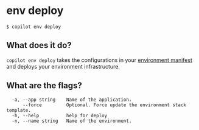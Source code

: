 # env deploy
```console
$ copilot env deploy
```

## What does it do?

`copilot env deploy` takes the configurations in your [environment manifest](../manifest/environment.en.md) and deploys your environment infrastructure.

## What are the flags?

```
  -a, --app string    Name of the application.
      --force         Optional. Force update the environment stack template.
  -h, --help          help for deploy
  -n, --name string   Name of the environment.
```
